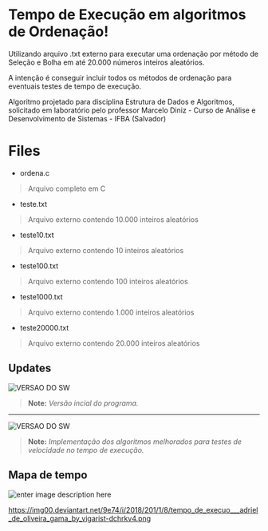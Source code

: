 # Tempo de Execução em algoritmos de Ordenação!

Utilizando arquivo .txt externo para executar uma ordenação por método de Seleção e Bolha em até 20.000 números inteiros aleatórios.

A intenção é conseguir incluir todos os métodos de ordenação para eventuais testes de tempo de execução.

Algoritmo projetado para disciplina Estrutura de Dados e Algoritmos, solicitado em laboratório pelo professor Marcelo Diniz - Curso de Análise e Desenvolvimento de Sistemas - IFBA (Salvador)


# Files

 - ordena.c
>Arquivo completo em C
 - teste.txt
 >Arquivo externo contendo 10.000 inteiros aleatórios
 - teste10.txt
 >Arquivo externo contendo 10 inteiros aleatórios
 - teste100.txt
>Arquivo externo contendo 100 inteiros aleatórios
 - teste1000.txt
 >Arquivo externo contendo 1.000 inteiros aleatórios
 - teste20000.txt
 >Arquivo externo contendo 20.000 inteiros aleatórios


## Updates
![VERSAO DO SW](https://img.shields.io/badge/Update-1.0-lightgrey.svg)
> **Note:** *Versão incial do programa.*
___
![VERSAO DO SW](https://img.shields.io/badge/Update-2.0-brightgreen.svg)
> **Note:** *Implementação dos algoritmos melhorados para testes de velocidade no tempo de execução.*


## Mapa de tempo
![enter image description here](https://orig00.deviantart.net/9a10/f/2018/201/7/a/tempo_de_execuo___adriel_de_oliveira_gama_by_vigarist-dchrkv4.png)

https://img00.deviantart.net/9e74/i/2018/201/1/8/tempo_de_execuo___adriel_de_oliveira_gama_by_vigarist-dchrkv4.png

